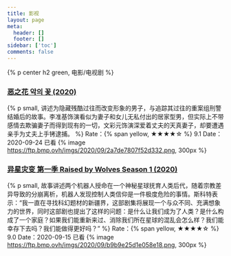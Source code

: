 ```yaml
---
title: 影视
layout: page
meta:
  header: []
  footer: []
sidebar: ['toc']
comments: false
---
```

{% p center h2 green, 电影/电视剧 %}

### [恶之花 악의 꽃 (2020)](https://movie.douban.com/subject/34948080/)
{% p small, 
    讲述为隐藏残酷过往而改变形象的男子，与追踪其过往的重案组刑警结婚后的故事。李准基饰演看似为妻子和女儿无私付出的居家型男，但实际上不带感情去欺骗妻子而得到现有的一切，文彩元饰演深爱着丈夫的天真妻子，却要遭遇亲手为丈夫上手铐逮捕。
%}
Rate：{% span yellow, ★★★★☆ %} 9.1
Date：2020-09-24 已看
{% image https://ftp.bmp.ovh/imgs/2020/09/2a7de7807f52d332.png, 300px %}

### [异星灾变 第一季 Raised by Wolves Season 1 (2020)](https://movie.douban.com/subject/30345691/)
{% p small, 
    故事讲述两个机器人授命在一个神秘星球抚育人类后代，随着宗教差异导致的分崩离析，机器人发现控制人类信仰是一件极度危险的事情。斯科特表示：“我一直在寻找科幻题材的新疆界，这部剧集将展现一个与众不同、充满想象力的世界，同时这部剧也提出了这样的问题：是什么让我们成为了人类？是什么构成了一个家庭？如果我们能重新来过、消除我们所在星球的混乱会怎么样？我们能幸存下去吗？我们能做得更好吗？”
%}
Rate：{% span yellow, ★★★★☆ %} 9.0
Date：2020-09-15 已看
{% image https://ftp.bmp.ovh/imgs/2020/09/b9b9e25d1e058e18.png, 300px %}